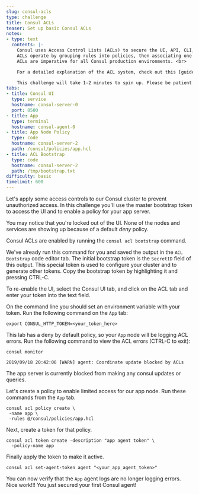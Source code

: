 ```yaml
---
slug: consul-acls
type: challenge
title: Consul ACLs
teaser: Set up basic Consul ACLs
notes:
- type: text
  contents: |-
    Consul uses Access Control Lists (ACLs) to secure the UI, API, CLI, service communications, and agent communications.
    ACLs operate by grouping rules into policies, then associating one or more policies with a token.
    ACLs are imperative for all Consul production environments. <br>

    For a detailed explanation of the ACL system, check out this [guide](https://learn.hashicorp.com/consul/security-networking/production-acls). <br>

    This challenge will take 1-2 minutes to spin up. Please be patient.
tabs:
- title: Consul UI
  type: service
  hostname: consul-server-0
  port: 8500
- title: App
  type: terminal
  hostname: consul-agent-0
- title: App Node Policy
  type: code
  hostname: consul-server-2
  path: /consul/policies/app.hcl
- title: ACL Bootstrap
  type: code
  hostname: consul-server-2
  path: /tmp/bootstrap.txt
difficulty: basic
timelimit: 600
---
```

Let's apply some access controls to our Consul cluster to prevent unauthorized access. In this challenge you'll use the master bootstrap token to access the UI and to enable a policy for your app server.

You may notice that you're locked out of the UI. None of the nodes and services are showing up because of a default *deny* policy.

Consul ACLs are enabled by running the `consul acl bootstrap` command.

We've already run this command for you and saved the output in the `ACL Bootstrap` code editor tab. The initial bootstrap token is the `SecretID` field of this output. This special token is used to configure your cluster and to generate other tokens. Copy the bootstrap token by highlighting it and pressing CTRL-C. <br>

To re-enable the UI, select the Consul UI tab, and click on the ACL tab and enter your token into the text field.

On the command line you should set an environment variable with your token. Run the following command on the `App` tab:

```
export CONSUL_HTTP_TOKEN=<your_token_here>
```

This lab has a deny by default policy, so your `App` node will be logging ACL errors. Run the following command to view the ACL errors (CTRL-C to exit):

```
consul monitor
```

```
2019/09/18 20:42:06 [WARN] agent: Coordinate update blocked by ACLs
```

The app server is currently blocked from making any consul updates or queries.

Let's create a policy to enable limited access for our app node. Run these commands from the `App` tab.

```
consul acl policy create \
 -name app \
 -rules @/consul/policies/app.hcl
```

Next, create a token for that policy.

```
consul acl token create -description "app agent token" \
  -policy-name app
```

Finally apply the token to make it active.

```
consul acl set-agent-token agent "<your_app_agent_token>"
```

You can now verify that the `App` agent logs are no longer logging errors.
Nice work!!! You just secured your first Consul agent!
